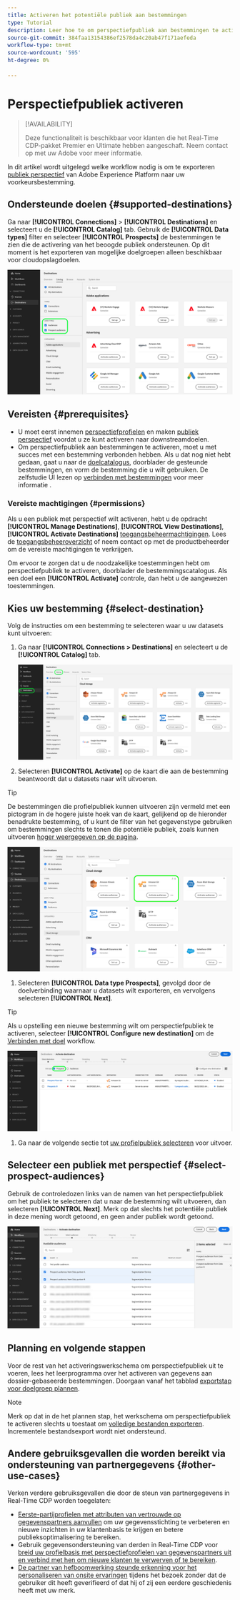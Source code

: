 ```yaml
---
title: Activeren het potentiële publiek aan bestemmingen
type: Tutorial
description: Leer hoe te om perspectiefpubliek aan bestemmingen te activeren
source-git-commit: 384faa13154386ef2578da4c20ab47f171aefeda
workflow-type: tm+mt
source-wordcount: '595'
ht-degree: 0%

---
```



# Perspectiefpubliek activeren

>[!AVAILABILITY]
>
>Deze functionaliteit is beschikbaar voor klanten die het Real-Time CDP-pakket Premier en Ultimate hebben aangeschaft. Neem contact op met uw Adobe voor meer informatie.

In dit artikel wordt uitgelegd welke workflow nodig is om te exporteren [publiek perspectief](/help/segmentation/ui/prospect-audience.md) van Adobe Experience Platform naar uw voorkeursbestemming.

## Ondersteunde doelen {#supported-destinations}

Ga naar **[!UICONTROL Connections]** > **[!UICONTROL Destinations]** en selecteert u de **[!UICONTROL Catalog]** tab. Gebruik de **[!UICONTROL Data types]** filter en selecteer **[!UICONTROL Prospects]** de bestemmingen te zien die de activering van het beoogde publiek ondersteunen. Op dit moment is het exporteren van mogelijke doelgroepen alleen beschikbaar voor cloudopslagdoelen.

![Doelen die de uitvoer van gegevenssets ondersteunen](/help/destinations/assets/ui/activate-prospect-audiences/data-types-filter.png)

## Vereisten {#prerequisites}

* U moet eerst innemen [perspectiefprofielen](/help/profile/ui/prospect-profile.md) en maken [publiek perspectief](/help/segmentation/ui/prospect-audience.md) voordat u ze kunt activeren naar downstreamdoelen.
* Om perspectiefpubliek aan bestemmingen te activeren, moet u met succes met een bestemming verbonden hebben. Als u dat nog niet hebt gedaan, gaat u naar de [doelcatalogus](../catalog/overview.md), doorblader de gesteunde bestemmingen, en vorm de bestemming die u wilt gebruiken. De zelfstudie UI lezen op [verbinden met bestemmingen](./connect-destination.md) voor meer informatie .

### Vereiste machtigingen {#permissions}

Als u een publiek met perspectief wilt activeren, hebt u de opdracht **[!UICONTROL Manage Destinations]**, **[!UICONTROL View Destinations]**, **[!UICONTROL Activate Destinations]** [toegangsbeheermachtigingen](/help/access-control/home.md#permissions). Lees de [toegangsbeheeroverzicht](/help/access-control/ui/overview.md) of neem contact op met de productbeheerder om de vereiste machtigingen te verkrijgen.

Om ervoor te zorgen dat u de noodzakelijke toestemmingen hebt om perspectiefpubliek te activeren, doorblader de bestemmingscatalogus. Als een doel een **[!UICONTROL Activate]** controle, dan hebt u de aangewezen toestemmingen.

## Kies uw bestemming {#select-destination}

Volg de instructies om een bestemming te selecteren waar u uw datasets kunt uitvoeren:

1. Ga naar **[!UICONTROL Connections > Destinations]** en selecteert u de **[!UICONTROL Catalog]** tab.

   ![Tabblad Doelcatalogus met besturingselement Catalogus gemarkeerd.](/help/destinations/assets/ui/export-datasets/catalog-tab.png)

2. Selecteren **[!UICONTROL Activate]** op de kaart die aan de bestemming beantwoordt dat u datasets naar wilt uitvoeren.

>[!TIP]
>
>De bestemmingen die profielpubliek kunnen uitvoeren zijn vermeld met een pictogram in de hogere juiste hoek van de kaart, gelijkend op de hieronder benadrukte bestemming, of u kunt de filter van het gegevenstype gebruiken om bestemmingen slechts te tonen die potentiële publiek, zoals kunnen uitvoeren [hoger weergegeven op de pagina](#supported-destinations).

![Amazon S3 bestemmingspagina die gemarkeerde profielsoorten kan exporteren.](/help/destinations/assets/ui/activate-prospect-audiences/amazon-s3-icon-activate-prospect-audiences.png)

1. Selecteren **[!UICONTROL Data type Prospects]**, gevolgd door de doelverbinding waarnaar u datasets wilt exporteren, en vervolgens selecteren **[!UICONTROL Next]**.

>[!TIP]
> 
>Als u opstelling een nieuwe bestemming wilt om perspectiefpubliek te activeren, selecteer **[!UICONTROL Configure new destination]** om de [Verbinden met doel](/help/destinations/ui/connect-destination.md) workflow.

![Workflow voor doelactivering met besturingselement voor vooruitzichten gemarkeerd.](/help/destinations/assets/ui/activate-prospect-audiences/activate-prospects-highlighted.png)

1. Ga naar de volgende sectie tot [uw profielpubliek selecteren](#select-profile-audiences) voor uitvoer.

## Selecteer een publiek met perspectief {#select-prospect-audiences}

Gebruik de controledozen links van de namen van het perspectiefpubliek om het publiek te selecteren dat u naar de bestemming wilt uitvoeren, dan selecteren **[!UICONTROL Next]**. Merk op dat slechts het potentiële publiek in deze mening wordt getoond, en geen ander publiek wordt getoond.

![Workflow voor het exporteren van gegevenssets waarin de stap Doelgroepen selecteren wordt weergegeven, waarin u kunt aangeven welk publiek in het vooruitzicht moet worden geëxporteerd.](/help/destinations/assets/ui/activate-prospect-audiences/select-prospect-audiences.png)

## Planning en volgende stappen

Voor de rest van het activeringswerkschema om perspectiefpubliek uit te voeren, lees het leerprogramma over het activeren van gegevens aan dossier-gebaseerde bestemmingen. Doorgaan vanaf het tabblad [exportstap voor doelgroep plannen](/help/destinations/ui/activate-batch-profile-destinations.md#scheduling).

>[!NOTE]
>
>Merk op dat in de het plannen stap, het werkschema om perspectiefpubliek te activeren slechts u toestaat om [volledige bestanden exporteren](/help/destinations/ui/activate-batch-profile-destinations.md#export-full-files). Incrementele bestandsexport wordt niet ondersteund.

<!--

Note that we will need to add links to other destination types here as more destinations become supported 

-->

## Andere gebruiksgevallen die worden bereikt via ondersteuning van partnergegevens {#other-use-cases}

Verken verdere gebruiksgevallen die door de steun van partnergegevens in Real-Time CDP worden toegelaten:

* [Eerste-partijprofielen met attributen van vertrouwde op gegevenspartners aanvullen](/help/rtcdp/partner-data/supplement-first-party-profiles.md) om uw gegevensstichting te verbeteren en nieuwe inzichten in uw klantenbasis te krijgen en betere publieksoptimalisering te bereiken.
* Gebruik gegevensondersteuning van derden in Real-Time CDP voor [breid uw profielbasis met perspectiefprofielen van gegevenspartners uit en verbind met hen om nieuwe klanten te verwerven of te bereiken](/help/rtcdp/partner-data/prospecting.md).
* [De partner van hefboomwerking steunde erkenning voor het personaliseren van onsite ervaringen](/help/rtcdp/partner-data/onsite-personalization.md) tijdens het bezoek zonder dat de gebruiker dit heeft geverifieerd of dat hij of zij een eerdere geschiedenis heeft met uw merk.